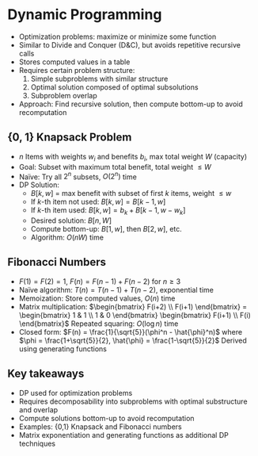 # Dynamic Programming
- Optimization problems: maximize or minimize some function
- Similar to Divide and Conquer (D&C), but avoids repetitive recursive calls
- Stores computed values in a table
- Requires certain problem structure:
  1. Simple subproblems with similar structure
  2. Optimal solution composed of optimal subsolutions
  3. Subproblem overlap
- Approach: Find recursive solution, then compute bottom-up to avoid recomputation

## {0, 1} Knapsack Problem
- $n$ Items with weights $w_i$ and benefits $b_i$, max total weight $W$ (capacity)
- Goal: Subset with maximum total benefit, total weight $\leq W$  
- Naïve: Try all $2^n$ subsets, $O(2^n)$ time
- DP Solution:
  - $B[k, w]$ = max benefit with subset of first $k$ items, weight $\leq w$
  - If $k$-th item not used: $B[k, w] = B[k-1, w]$
  - If $k$-th item used: $B[k, w] = b_k + B[k-1, w-w_k]$
  - Desired solution: $B[n, W]$
  - Compute bottom-up: $B[1, w]$, then $B[2, w]$, etc.
  - Algorithm: $O(nW)$ time

## Fibonacci Numbers  
- $F(1) = F(2) = 1$, $F(n) = F(n-1) + F(n-2)$ for $n \geq 3$
- Naïve algorithm: $T(n) = T(n-1) + T(n-2)$, exponential time
- Memoization: Store computed values, $O(n)$ time
- Matrix multiplication: 
  $\begin{bmatrix} F(i+2) \\ F(i+1) \end{bmatrix} = \begin{bmatrix} 1 & 1 \\ 1 & 0 \end{bmatrix} \begin{bmatrix} F(i+1) \\ F(i) \end{bmatrix}$
  Repeated squaring: $O(\log n)$ time
- Closed form: $F(n) = \frac{1}{\sqrt{5}}(\phi^n - \hat{\phi}^n)$ where $\phi = \frac{1+\sqrt{5}}{2}, \hat{\phi} = \frac{1-\sqrt{5}}{2}$
  Derived using generating functions

## Key takeaways

- DP used for optimization problems 
- Requires decomposability into subproblems with optimal substructure and overlap
- Compute solutions bottom-up to avoid recomputation
- Examples: {0,1} Knapsack and Fibonacci numbers
- Matrix exponentiation and generating functions as additional DP techniques
